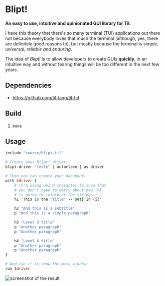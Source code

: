 # Blipt!

**An easy to use, intuitive and opinionated GUI library for Til.**


I have this theory that there's so many terminal (TUI) applications out
there not because everybody loves that much the terminal (although, yes,
there are definitely good reasons to), but mostly because the terminal is
*simple, universal, reliable and enduring*.

The idea of *Blipt!* is to allow developers to create GUIs **quickly**, in
an intuitive way and without fearing things will be too different in the
next few years.


## Dependencies

* https://github.com/til-lang/til-tcl

## Build

1. `make`

## Usage

```tcl
include "source/blipt.til"

# Create your Blipt! driver:
blipt.driver "teste" | autoclose | as driver

# Then you can create your document:
with $driver {
    # (I'm using weird character to show that
    # you don't need to worry about how Tcl
    # is going to interpret the strings:)
    h1 'This is the "title" -- set} in Til'

    h2 "And this is a subtitle"
    p "And this is a simple paragraph"

    h3 "Level 3 title"
    p "Another paragraph"
    p "Another paragraph"

    h4 "Level 4 title"
    p "Another paragraph"
    p "Another paragraph"
}

# And run it to show the main window:
run $driver
```

![screenshot of the result](https://user-images.githubusercontent.com/8899756/173213611-a2acdb84-0f38-49dd-997b-9a79173f15f0.png)
